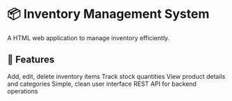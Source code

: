 
# 📦 Inventory Management System
A HTML web application to manage inventory efficiently.
## 🚀 Features
Add, edit, delete inventory items
Track stock quantities
View product details and categories
Simple, clean user interface
REST API for backend operations